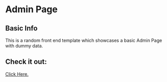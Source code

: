 # Admin Page

## Basic Info

<p>
This is a random front end template which showcases a basic Admin Page with dummy data.
 </p>
 
 ## Check it out:
 
 <a href='https://jamesgeorge007.github.io/Admin-Page/'> Click Here. </a>

